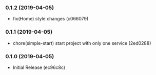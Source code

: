 ### 0.1.2 (2019-04-05)
- fix(Home) style changes (c066079)

### 0.1.1 (2019-04-05)
- chore(simple-start) start project with only one service (2ed0288)

### 0.1.0 (2019-04-05)
- Initial Release (ec96c8c)

